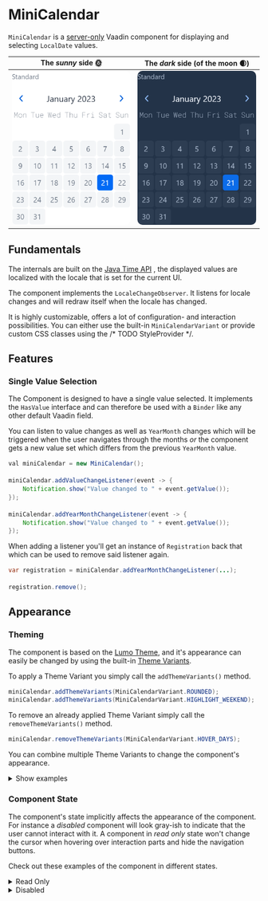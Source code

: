 # MiniCalendar

`MiniCalendar` is a [server-only](https://github.com/vaadin/addon-starter-flow) Vaadin component for displaying and
selecting `LocalDate` values.

|                                              The *sunny* side 🌞                                              |                                          The *dark* side (of the moon 🌒)                                          |
|:-------------------------------------------------------------------------------------------------------------:|:------------------------------------------------------------------------------------------------------------------:|
| <img src="docs/screens/default_standard.png" alt="Default Standard" width="300" style="border-radius: 10px"/> | <img src="docs/screens/dark_default_standard.png" alt="Default Standard" width="300" style="border-radius: 10px"/> |

## Fundamentals
The internals are built on the [Java Time API](https://docs.oracle.com/javase/8/docs/api/java/time/package-summary.html)
, the displayed values are localized with the locale that is set for the current UI.

The component implements the `LocaleChangeObserver`. It listens for locale changes and will redraw itself when the
locale has changed.

It is highly customizable, offers a lot of configuration- and interaction possibilities. You can either use the built-in
`MiniCalendarVariant` or provide custom CSS classes using the /* TODO StyleProvider */.

## Features

### Single Value Selection
The Component is designed to have a single value selected. It implements the `HasValue`
interface and can therefore be used with a `Binder` like any other default Vaadin field.

You can listen to value changes as well as `YearMonth` changes which will be triggered when
the user navigates through the months *or* the component gets a new value set which differs
from the previous `YearMonth` value.

```java
val miniCalendar = new MiniCalendar();

miniCalendar.addValueChangeListener(event -> {
    Notification.show("Value changed to " + event.getValue());
});

miniCalendar.addYearMonthChangeListener(event -> {
    Notification.show("Value changed to " + event.getValue());
});
```

When adding a listener you'll get an instance of `Registration` back that which can be used
to remove said listener again.

```java
var registration = miniCalendar.addYearMonthChangeListener(...);

registration.remove();
```

## Appearance

### Theming
The component is based on the [Lumo Theme](https://vaadin.com/docs/latest/styling/lumo), and it's appearance can easily
be changed by using the built-in [Theme Variants](https://vaadin.com/docs/latest/styling/lumo/variants).

To apply a Theme Variant you simply call the `addThemeVariants()` method.

```java
miniCalendar.addThemeVariants(MiniCalendarVariant.ROUNDED);
miniCalendar.addThemeVariants(MiniCalendarVariant.HIGHLIGHT_WEEKEND);
```
To remove an already applied Theme Variant simply call the `removeThemeVariants()` method.

```java
miniCalendar.removeThemeVariants(MiniCalendarVariant.HOVER_DAYS);
```

You can combine multiple Theme Variants to change the component's appearance.

<details>
    <summary>Show examples</summary>

#### Highlight weekends

|                                            Light Mode                                            |                                               Dark Mode                                               |
|:------------------------------------------------------------------------------------------------:|:-----------------------------------------------------------------------------------------------------:|
| <img src="docs/screens/default_highlight_weekends.png" width="300" style="border-radius: 10px"/> | <img src="docs/screens/dark_default_highlight_weekends.png" width="300" style="border-radius: 10px"/> |


#### Shifted beginning of the week

|                                               Light Mode                                                |                                                  Dark Mode                                                   |
|:-------------------------------------------------------------------------------------------------------:|:------------------------------------------------------------------------------------------------------------:|
| <img src="docs/screens/default_shifted_beginning_of_week.png" width="300" style="border-radius: 10px"/> | <img src="docs/screens/dark_default_shifted_beginning_of_week.png" width="300" style="border-radius: 10px"/> |


#### Hover days

|                                        Light Mode                                        |                                           Dark Mode                                           |
|:----------------------------------------------------------------------------------------:|:---------------------------------------------------------------------------------------------:|
| <img src="docs/screens/default_hover_days.png" width="300" style="border-radius: 10px"/> | <img src="docs/screens/dark_default_hover_days.png" width="300" style="border-radius: 10px"/> |


#### Rounded

|                                      Light Mode                                       |                                         Dark Mode                                          |
|:-------------------------------------------------------------------------------------:|:------------------------------------------------------------------------------------------:|
| <img src="docs/screens/default_rounded.png" width="300" style="border-radius: 10px"/> | <img src="docs/screens/dark_default_rounded.png" width="300" style="border-radius: 10px"/> |


#### Rounded, Highlight weekends

|                                                Light Mode                                                |                                                   Dark Mode                                                   |
|:--------------------------------------------------------------------------------------------------------:|:-------------------------------------------------------------------------------------------------------------:|
| <img src="docs/screens/default_rounded_highlight_weekends.png" width="300" style="border-radius: 10px"/> | <img src="docs/screens/dark_default_rounded_highlight_weekends.png" width="300" style="border-radius: 10px"/> |

</details>


### Component State
The component's state implicitly affects the appearance of the component. For instance a *disabled* component will look
gray-ish to indicate that the user cannot interact with it. A component in *read only* state won't change the cursor
when hovering over interaction parts and hide the navigation buttons.

Check out these examples of the component in different states.

<details>
    <summary>Read Only</summary>

#### No Theme Variant

|                                       Light Mode                                        |                                          Dark Mode                                           |
|:---------------------------------------------------------------------------------------:|:--------------------------------------------------------------------------------------------:|
| <img src="docs/screens/readonly_standard.png" width="300" style="border-radius: 10px"/> | <img src="docs/screens/dark_readonly_standard.png" width="300" style="border-radius: 10px"/> |

#### Highlight weekends

|                                            Light Mode                                             |                                               Dark Mode                                                |
|:-------------------------------------------------------------------------------------------------:|:------------------------------------------------------------------------------------------------------:|
| <img src="docs/screens/readonly_highlight_weekends.png" width="300" style="border-radius: 10px"/> | <img src="docs/screens/dark_readonly_highlight_weekends.png" width="300" style="border-radius: 10px"/> |


#### Shifted beginning of the week

|                                                Light Mode                                                |                                                   Dark Mode                                                   |
|:--------------------------------------------------------------------------------------------------------:|:-------------------------------------------------------------------------------------------------------------:|
| <img src="docs/screens/readonly_shifted_beginning_of_week.png" width="300" style="border-radius: 10px"/> | <img src="docs/screens/dark_readonly_shifted_beginning_of_week.png" width="300" style="border-radius: 10px"/> |


#### Hover days

|                                        Light Mode                                         |                                           Dark Mode                                            |
|:-----------------------------------------------------------------------------------------:|:----------------------------------------------------------------------------------------------:|
| <img src="docs/screens/readonly_hover_days.png" width="300" style="border-radius: 10px"/> | <img src="docs/screens/dark_readonly_hover_days.png" width="300" style="border-radius: 10px"/> |


#### Rounded

|                                       Light Mode                                       |                                          Dark Mode                                          |
|:--------------------------------------------------------------------------------------:|:-------------------------------------------------------------------------------------------:|
| <img src="docs/screens/readonly_rounded.png" width="300" style="border-radius: 10px"/> | <img src="docs/screens/dark_readonly_rounded.png" width="300" style="border-radius: 10px"/> |


#### Rounded, Highlight weekends

|                                                Light Mode                                                 |                                                   Dark Mode                                                    |
|:---------------------------------------------------------------------------------------------------------:|:--------------------------------------------------------------------------------------------------------------:|
| <img src="docs/screens/readonly_rounded_highlight_weekends.png" width="300" style="border-radius: 10px"/> | <img src="docs/screens/dark_readonly_rounded_highlight_weekends.png" width="300" style="border-radius: 10px"/> |

</details>

<details>
    <summary>Disabled</summary>

#### No Theme Variant

|                                       Light Mode                                        |                                          Dark Mode                                           |
|:---------------------------------------------------------------------------------------:|:--------------------------------------------------------------------------------------------:|
| <img src="docs/screens/disabled_standard.png" width="300" style="border-radius: 10px"/> | <img src="docs/screens/dark_disabled_standard.png" width="300" style="border-radius: 10px"/> |

#### Highlight weekends

|                                            Light Mode                                             |                                               Dark Mode                                                |
|:-------------------------------------------------------------------------------------------------:|:------------------------------------------------------------------------------------------------------:|
| <img src="docs/screens/disabled_highlight_weekends.png" width="300" style="border-radius: 10px"/> | <img src="docs/screens/dark_disabled_highlight_weekends.png" width="300" style="border-radius: 10px"/> |


#### Shifted beginning of the week

|                                                Light Mode                                                |                                                   Dark Mode                                                   |
|:--------------------------------------------------------------------------------------------------------:|:-------------------------------------------------------------------------------------------------------------:|
| <img src="docs/screens/disabled_shifted_beginning_of_week.png" width="300" style="border-radius: 10px"/> | <img src="docs/screens/dark_disabled_shifted_beginning_of_week.png" width="300" style="border-radius: 10px"/> |


#### Hover days

|                                        Light Mode                                         |                                           Dark Mode                                            |
|:-----------------------------------------------------------------------------------------:|:----------------------------------------------------------------------------------------------:|
| <img src="docs/screens/disabled_hover_days.png" width="300" style="border-radius: 10px"/> | <img src="docs/screens/dark_disabled_hover_days.png" width="300" style="border-radius: 10px"/> |


#### Rounded

|                                       Light Mode                                       |                                          Dark Mode                                          |
|:--------------------------------------------------------------------------------------:|:-------------------------------------------------------------------------------------------:|
| <img src="docs/screens/disabled_rounded.png" width="300" style="border-radius: 10px"/> | <img src="docs/screens/dark_disabled_rounded.png" width="300" style="border-radius: 10px"/> |


#### Rounded, Highlight weekends

|                                                Light Mode                                                 |                                                   Dark Mode                                                    |
|:---------------------------------------------------------------------------------------------------------:|:--------------------------------------------------------------------------------------------------------------:|
| <img src="docs/screens/disabled_rounded_highlight_weekends.png" width="300" style="border-radius: 10px"/> | <img src="docs/screens/dark_disabled_rounded_highlight_weekends.png" width="300" style="border-radius: 10px"/> |

</details>



